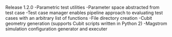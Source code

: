 Release 1.2.0
	-Parametric test utilities
		-Parameter space abstracted from test case
		-Test case manager enables pipeline approach to evaluating test cases with an arbitrary list of functions
		-File directory creation
		-Cubit geometry generation (supports Cubit scripts written in Python 2)
		-Magstrom simulation configuration generator and executer
